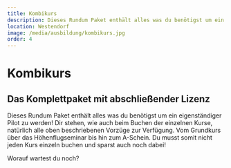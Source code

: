 ```yaml
---
title: Kombikurs
description: Dieses Rundum Paket enthält alles was du benötigst um ein eigenständiger Pilot zu werden! Dir stehen, wie auch beim Buchen der einzelnen Kurse, natürlich alle oben beschriebenen Vorzüge zur Verfügung. Vom Grundkurs über das Höhenflugseminar bis hin zum A-Schein. Du musst somit nicht jeden Kurs einzeln buchen und sparst auch noch dabei! 
location: Westendorf
image: /media/ausbildung/kombikurs.jpg
order: 4
---
```


# Kombikurs

## Das Komplettpaket mit abschließender Lizenz

Dieses Rundum Paket enthält alles was du benötigst um ein eigenständiger Pilot zu werden! Dir stehen, wie auch beim Buchen der einzelnen Kurse, natürlich alle oben beschriebenen Vorzüge zur Verfügung. Vom Grundkurs über das Höhenflugseminar bis hin zum A-Schein. Du musst somit nicht jeden Kurs einzeln buchen und sparst auch noch dabei!

Worauf wartest du noch?
